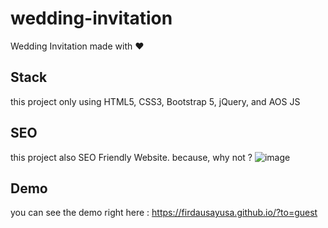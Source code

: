 # wedding-invitation
Wedding Invitation made with ❤️

## Stack
this project only using HTML5, CSS3, Bootstrap 5, jQuery, and AOS JS

## SEO
this project also SEO Friendly Website. because, why not ?
![image](https://user-images.githubusercontent.com/37582643/200841871-bb181745-8c3a-4490-9c75-489aae5e809e.png)

## Demo
you can see the demo right here : https://firdausayusa.github.io/?to=guest
